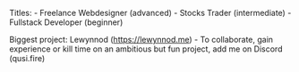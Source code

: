 Titles: - Freelance Webdesigner (advanced) - Stocks Trader (intermediate) - Fullstack Developer (beginner)

Biggest project: Lewynnod (https://lewynnod.me) - To collaborate, gain experience or kill time on an ambitious but fun project, add me on Discord (qusi.fire)
